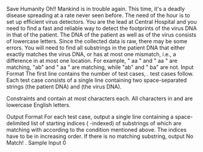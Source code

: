 Save Humanity
Oh!! Mankind is in trouble again. This time, it's a deadly disease spreading at a rate never seen before.
The need of the hour is to set up efficient virus detectors. You are the lead at Central Hospital and you
need to find a fast and reliable way to detect the footprints of the virus DNA in that of the patient.
The DNA of the patient as well as of the virus consists of lowercase letters. Since the collected data is raw,
there may be some errors. You will need to find all substrings in the patient DNA that either exactly
matches the virus DNA, or has at most one mismatch, i.e., a difference in at most one location.
For example, " aa " and " aa " are matching, "ab" and " aa " are matching, while "ab" and " ba" are not.
Input Format
The first line contains the number of test cases, . test cases follow.
Each test case consists of a single line containing two space-separated strings (the patient DNA) and
(the virus DNA).


Constraints
 and contain at most characters each.
All characters in and are lowercase English letters.


Output Format
For each test case, output a single line containing a space-delimited list of starting indices ( -indexed) of
substrings of which are matching with according to the condition mentioned above. The indices have
to be in increasing order. If there is no matching substring, output No Match! .
Sample Input 0